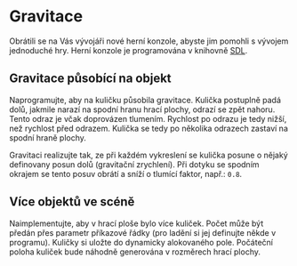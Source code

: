 # Gravitace

Obrátili se na Vás vývojáři nové herní konzole, abyste jim pomohli s vývojem jednoduché hry.
Herní konzole je programována v knihovně [SDL](/exercises.md#Exercise-11).


## Gravitace působící na objekt

Naprogramujte, aby na kuličku působila gravitace. Kulička postuplně padá dolů, jakmile narazí na spodní hranu hrací plochy, odrazí se zpět nahoru. Tento odraz je včak doprovázen tlumením. Rychlost po odrazu je tedy nižší, než rychlost před odrazem. Kulička se tedy po několika odrazech zastaví na spodní hraně plochy.

Gravitaci realizujte tak, ze při každém vykreslení se kulička posune o nějaký definovany posun dolů (gravitační zrychlení).
Při dotyku se spodním okrajem se tento posuv obrátí a sníží o tlumící faktor, např.: `0.8`.


## Více objektů ve scéně

Naimplementujte, aby v hrací ploše bylo více kuliček. Počet může být předán přes parametr příkazové řádky (pro ladění si jej definujte někde v programu). Kuličky si uložte do dynamicky alokovaného pole. Počáteční poloha kuliček bude náhodně generována v rozměrech hrací plochy.
